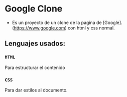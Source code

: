 Google Clone
===
* Es un proyecto de un clone de la pagina de [Google].(https://www.google.com) con html y css normal.
## Lenguajes usados:

### `HTML` 

Para estructurar el contenido

### `CSS`

Para dar estilos al documento.